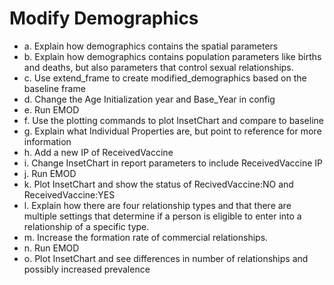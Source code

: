 # Modify Demographics

- a. Explain how demographics contains the spatial parameters
- b. Explain how demographics contains population parameters like births and deaths, but also parameters that control sexual relationships.
- c. Use extend_frame to create modified_demographics based on the baseline frame
- d. Change the Age Initialization year and Base_Year in config
- e. Run EMOD
- f. Use the plotting commands to plot InsetChart and compare to baseline
- g. Explain what Individual Properties are, but point to reference for more information
- h. Add a new IP of ReceivedVaccine
- i. Change InsetChart in report parameters to include ReceivedVaccine IP
- j. Run EMOD
- k. Plot InsetChart and show the status of RecivedVaccine:NO and ReceivedVaccine:YES
- l. Explain how there are four relationship types and that there are multiple settings that determine if a person is eligible to enter into a relationship of a specific type.
- m. Increase the formation rate of commercial relationships.
- n. Run EMOD
- o. Plot InsetChart and see differences in number of relationships and possibly increased prevalence
